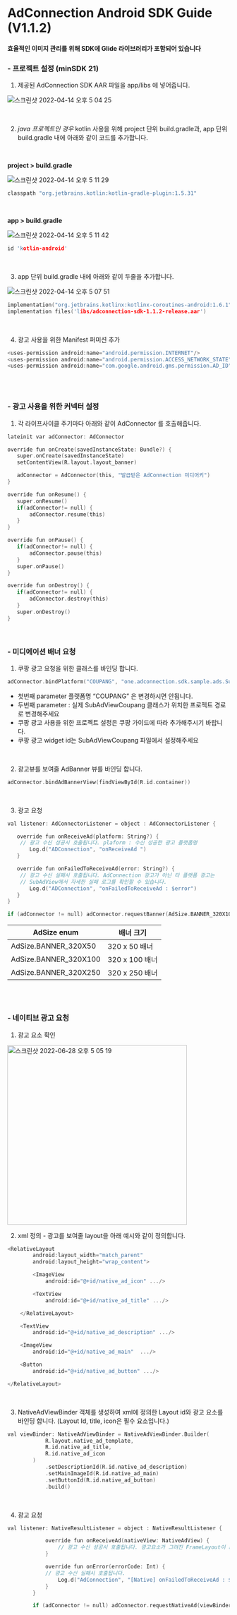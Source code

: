 # AdConnection Android SDK Guide (V1.1.2)

**효율적인 이미지 관리를 위해 SDK에 Glide 라이브러리가 포함되어 있습니다**

### -  프로젝트 설정  (minSDK 21)


1. 제공된 AdConnection SDK AAR 파일을 app/libs 에 넣어줍니다.

![스크린샷 2022-04-14 오후 5 04 25](https://user-images.githubusercontent.com/103635743/163358380-c78ad268-9905-415c-9ba4-9ebbed6040b9.png)

<br/>

2. *java 프로젝트인 경우* kotlin 사용을 위해 
project 단위 build.gradle과, app 단위 build.gradle 내에 아래와 같이 코드를 추가합니다.

<br/>

**project > build.gradle**

![스크린샷 2022-04-14 오후 5 11 29](https://user-images.githubusercontent.com/103635743/163358839-7cd7825f-05a4-407b-870b-cb5a261278b3.png)

```c
classpath "org.jetbrains.kotlin:kotlin-gradle-plugin:1.5.31"
```

<br/>

**app > build.gradle**

![스크린샷 2022-04-14 오후 5 11 42](https://user-images.githubusercontent.com/103635743/163358891-39560af3-e5e7-4618-b22a-48e1b55be636.png)

```c
id 'kotlin-android'
```

<br/>

3.  app 단위 build.gradle 내에 아래와 같이 두줄을 추가합니다.

![스크린샷 2022-04-14 오후 5 07 51](https://user-images.githubusercontent.com/103635743/163358540-e625c490-5da1-4c7a-9a9c-fbd43a7729eb.png)

```c
implementation("org.jetbrains.kotlinx:kotlinx-coroutines-android:1.6.1")
implementation files('libs/adconnection-sdk-1.1.2-release.aar')
```

<br/>

4. 광고 사용을 위한 Manifest  퍼미션 추가

```c
<uses-permission android:name="android.permission.INTERNET"/>
<uses-permission android:name="android.permission.ACCESS_NETWORK_STATE"/>
<uses-permission android:name="com.google.android.gms.permission.AD_ID" />
```


<br/><br/>



### - 광고 사용을 위한 커넥터 설정

1. 각 라이프사이클 주기마다 아래와 같이 AdConnector 를 호출해줍니다.

```c
lateinit var adConnector: AdConnector

override fun onCreate(savedInstanceState: Bundle?) {
   super.onCreate(savedInstanceState)
   setContentView(R.layout.layout_banner)

   adConnector = AdConnector(this, "발급받은 AdConnection 미디어키")
}

override fun onResume() {
   super.onResume()
   if(adConnector!= null) {
       adConnector.resume(this)
   }
}

override fun onPause() {
   if(adConnector!= null) {
       adConnector.pause(this)
   }
   super.onPause()
}

override fun onDestroy() {
   if(adConnector!= null) {
       adConnector.destroy(this)
   }
   super.onDestroy()
}
```

<br/>

### - 미디에이션 배너 요청

1. 쿠팡 광고 요청을 위한 클래스를 바인딩 합니다.

```c
adConnector.bindPlatform("COUPANG", "one.adconnection.sdk.sample.ads.SubAdViewCoupang")
```

- 첫번째 parameter 플랫폼명 “COUPANG” 은 변경하시면 안됩니다.
- 두번째 parameter : 실제 SubAdViewCoupang 클래스가 위치한 프로젝트 경로로 변경해주세요
- 쿠팡 광고 사용을 위한 프로젝트 설정은 쿠팡 가이드에 따라 추가해주시기 바랍니다.
- 쿠팡 광고 widget id는 SubAdViewCoupang 파일에서 설정해주세요

<br/>


2. 광고뷰를 보여줄 AdBanner 뷰를 바인딩 합니다.

```c
adConnector.bindAdBannerView(findViewById(R.id.container))
```

<br/>

3. 광고 요청

```c
val listener: AdConnectorListener = object : AdConnectorListener {

   override fun onReceiveAd(platform: String?) {
	// 광고 수신 성공시 호출됩니다. plaform : 수신 성공한 광고 플랫폼명
       Log.d("ADConnection", "onReceiveAd ")
   }

   override fun onFailedToReceiveAd(error: String?) {
	// 광고 수신 실패시 호출됩니다. AdConnection 광고가 아닌 타 플랫폼 광고는 
	// SubAdView에서 자세한 실패 로그를 확인할 수 있습니다.
       Log.d("ADConnection", "onFailedToReceiveAd : $error")
   }
}

if (adConnector != null) adConnector.requestBanner(AdSize.BANNER_320X100, listener)
```

|AdSize enum|배너 크기|
|---|---|
|AdSize.BANNER_320X50|320 x 50 배너|
|AdSize.BANNER_320X100|320 x 100 배너|
|AdSize.BANNER_320X250|320 x 250 배너|

<br/>
<br/>

### - 네이티브 광고 요청

1. 광고 요소 확인
<img width="407" alt="스크린샷 2022-06-28 오후 5 05 19" src="https://user-images.githubusercontent.com/103635743/176127792-3b928f4f-88c2-4ef1-84c1-7369d10d25ea.png">

<br/>

2. xml 정의 - 광고를 보여줄 layout을 아래 예시와 같이 정의합니다.

```c
<RelativeLayout
        android:layout_width="match_parent"
        android:layout_height="wrap_content">

        <ImageView
            android:id="@+id/native_ad_icon" .../>

        <TextView
            android:id="@+id/native_ad_title" .../>

    </RelativeLayout>

    <TextView
        android:id="@+id/native_ad_description" .../>

    <ImageView
        android:id="@+id/native_ad_main"  .../>

    <Button
        android:id="@+id/native_ad_button" .../>

</RelativeLayout>
```

<br/>

3. NativeAdViewBinder 객체를 생성하여 xml에 정의한 Layout id와 광고 요소를 바인딩 합니다.
   (Layout Id, title, icon은 필수 요소입니다.)

```c
val viewBinder: NativeAdViewBinder = NativeAdViewBinder.Builder(
            R.layout.native_ad_template,
            R.id.native_ad_title,
            R.id.native_ad_icon
        )
            .setDescriptionId(R.id.native_ad_description)
            .setMainImageId(R.id.native_ad_main)
            .setButtonId(R.id.native_ad_button)
            .build()
```

<br/>

4. 광고 요청

```c
val listener: NativeResultListener = object : NativeResultListener {

            override fun onReceiveAd(nativeView: NativeAdView) {
                // 광고 수신 성공시 호출됩니다. 광고요소가 그려진 FrameLayout이 return
            }

            override fun onError(errorCode: Int) {
	    	// 광고 수신 실패시 호출됩니다.
                Log.d("AdConnection", "[Native] onFailedToReceiveAd : $errorCode")
            }
        }

        if (adConnector != null) adConnector.requestNativeAd(viewBinder, listener)
```

<br/>
